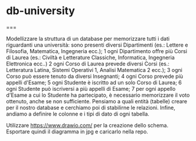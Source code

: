 # db-university

===

Modellizzare la struttura di un database per memorizzare tutti i dati riguardanti una università:
sono presenti diversi Dipartimenti (es.: Lettere e Filosofia, Matematica, Ingegneria ecc.);
1 ogni Dipartimento offre più Corsi di Laurea (es.: Civiltà e Letterature Classiche, Informatica, Ingegneria Elettronica ecc..)
2 ogni Corso di Laurea prevede diversi Corsi (es.: Letteratura Latina, Sistemi Operativi 1, Analisi Matematica 2 ecc.);
3 ogni Corso può essere tenuto da diversi Insegnanti;
4 ogni Corso prevede più appelli d'Esame;
5 ogni Studente è iscritto ad un solo Corso di Laurea;
6 ogni Studente può iscriversi a più appelli di Esame;
7 per ogni appello d'Esame a cui lo Studente ha partecipato, è necessario memorizzare il voto ottenuto, anche se non sufficiente.
Pensiamo a quali entità (tabelle) creare per il nostro database e cerchiamo poi di stabilirne le relazioni. Infine, andiamo a definire le colonne e i tipi di dato di ogni tabella.

Utilizzare https://www.drawio.com/ per la creazione dello schema.
Esportare quindi il diagramma in jpg e caricarlo nella repo.
